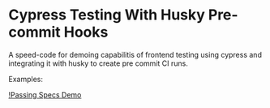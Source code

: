 # Cypress Testing With Husky Pre-commit Hooks

A speed-code for demoing capabilitis of frontend testing using cypress and integrating it with husky to create pre commit CI runs.

Examples: 

[!Passing Specs Demo](demo/passing.gif)
